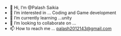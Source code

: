 - 👋 Hi, I’m @Palash Saikia
- 👀 I’m interested in ... Coding and Game development
- 🌱 I’m currently learning ...unity
- 💞️ I’m looking to collaborate on ...
- 📫 How to reach me ... palash2012143@gmail.com

<!---
PalashSaikia21/PalashSaikia21 is a ✨ special ✨ repository because its `README.md` (this file) appears on your GitHub profile.
You can click the Preview link to take a look at your changes.
--->
